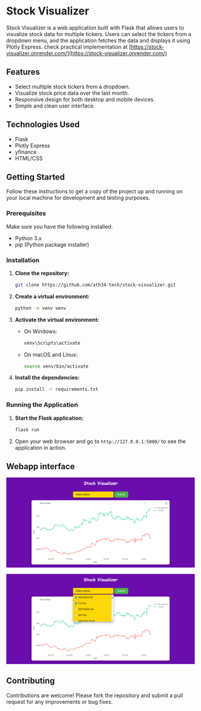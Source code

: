 # Stock Visualizer

Stock Visualizer is a web application built with Flask that allows users to visualize stock data for multiple tickers. Users can select the tickers from a dropdown menu, and the application fetches the data and displays it using Plotly Express.
check practical implementation at [https://stock-visualizer.onrender.com/](https://stock-visualizer.onrender.com/)
## Features

- Select multiple stock tickers from a dropdown.
- Visualize stock price data over the last month.
- Responsive design for both desktop and mobile devices.
- Simple and clean user interface.

## Technologies Used

- Flask
- Plotly Express
- yfinance
- HTML/CSS

## Getting Started

Follow these instructions to get a copy of the project up and running on your local machine for development and testing purposes.

### Prerequisites

Make sure you have the following installed:

- Python 3.x
- pip (Python package installer)

### Installation

1. **Clone the repository:**

    ```bash
    git clone https://github.com/ath34-tech/stock-visualizer.git
    ```

2. **Create a virtual environment:**

    ```bash
    python -m venv venv
    ```

3. **Activate the virtual environment:**

    - On Windows:

      ```bash
      venv\Scripts\activate
      ```

    - On macOS and Linux:

      ```bash
      source venv/bin/activate
      ```

4. **Install the dependencies:**

    ```bash
    pip install -r requirements.txt
    ```

### Running the Application

1. **Start the Flask application:**

    ```bash
    flask run
    ```

2. Open your web browser and go to `http://127.0.0.1:5000/` to see the application in action.


## Webapp interface
![stockvis](https://github.com/ath34-tech/stock-visualizer/blob/main/images/stock_vis.png)

![stockvis2](https://github.com/ath34-tech/stock-visualizer/blob/main/images/stock_vis2.png)


## Contributing

Contributions are welcome! Please fork the repository and submit a pull request for any improvements or bug fixes.

